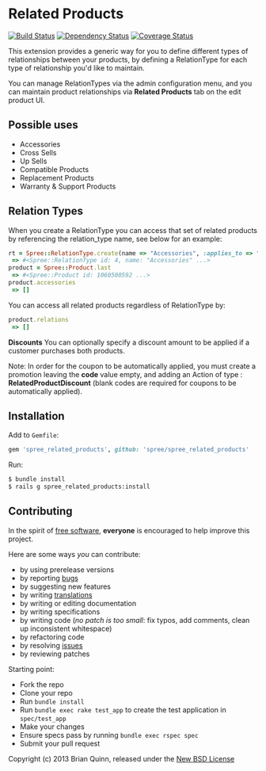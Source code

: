 # Related Products

[![Build Status](https://secure.travis-ci.org/futhr/spree_related_products.png?branch=master)](http://travis-ci.org/futhr/spree_related_products)
[![Dependency Status](https://gemnasium.com/futhr/spree_related_products.png)](https://gemnasium.com/futhr/spree_related_products)
[![Coverage Status](https://coveralls.io/repos/futhr/spree_related_products/badge.png?branch=master)](https://coveralls.io/r/futhr/spree_related_products)

This extension provides a generic way for you to define different types of relationships between your products, by defining a RelationType for each type of relationship you'd like to maintain.

You can manage RelationTypes via the admin configuration menu, and you can maintain product relationships via __Related Products__ tab on the edit product UI.

## Possible uses

* Accessories
* Cross Sells
* Up Sells
* Compatible Products
* Replacement Products
* Warranty & Support Products

## Relation Types

When you create a RelationType you can access that set of related products by referencing the relation_type name, see below for an example:
```ruby
rt = Spree::RelationType.create(name => "Accessories", :applies_to => "Spree::Product")
 => #<Spree::RelationType id: 4, name: "Accessories" ...>
product = Spree::Product.last
 => #<Spree::Product id: 1060500592 ...>
product.accessories
 => []
```

You can access all related products regardless of RelationType by:
```ruby
product.relations
 => []
```

**Discounts**
You can optionally specify a discount amount to be applied if a customer purchases both products.

Note: In order for the coupon to be automatically applied, you must create a promotion leaving the __code__ value empty, and adding an Action of type : __RelatedProductDiscount__  (blank codes are required for coupons to be automatically applied).

## Installation

Add to `Gemfile`:
```ruby
gem 'spree_related_products', github: 'spree/spree_related_products'
```

Run:
```sh
$ bundle install
$ rails g spree_related_products:install
```

## Contributing

In the spirit of [free software][1], **everyone** is encouraged to help improve this project.

Here are some ways *you* can contribute:

* by using prerelease versions
* by reporting [bugs][2]
* by suggesting new features
* by writing [translations][4]
* by writing or editing documentation
* by writing specifications
* by writing code (*no patch is too small*: fix typos, add comments, clean up inconsistent whitespace)
* by refactoring code
* by resolving [issues][2]
* by reviewing patches

Starting point:

* Fork the repo
* Clone your repo
* Run `bundle install`
* Run `bundle exec rake test_app` to create the test application in `spec/test_app`
* Make your changes
* Ensure specs pass by running `bundle exec rspec spec`
* Submit your pull request

Copyright (c) 2013 Brian Quinn, released under the [New BSD License][3]

[1]: http://www.fsf.org/licensing/essays/free-sw.html
[2]: https://github.com/spree/spree_related_products/issues
[3]: https://github.com/spree/spree_related_products/tree/master/LICENSE
[4]: http://www.localeapp.com/projects/4943
